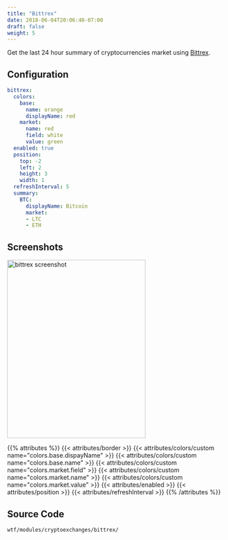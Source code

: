 ```yaml
---
title: "Bittrex"
date: 2018-06-04T20:06:40-07:00
draft: false
weight: 5
---
```


Get the last 24 hour summary of cryptocurrencies market using [Bittrex](https://bittrex.com).

## Configuration

```yaml
bittrex:
  colors:
    base:
      name: orange
      displayName: red
    market:
      name: red
      field: white
      value: green
  enabled: true
  position:
    top: -2
    left: 2
    height: 3
    width: 1
  refreshInterval: 5
  summary:
    BTC:
      displayName: Bitcoin
      market:
      - LTC
      - ETH
```

## Screenshots

<img class="screenshot" src="/imgs/modules/bittrex.png" width="320" height="412" alt="bittrex screenshot" />

{{% attributes %}}
  {{< attributes/border >}}
  {{< attributes/colors/custom name="colors.base.dispayName" >}}
  {{< attributes/colors/custom name="colors.base.name" >}}
  {{< attributes/colors/custom name="colors.market.field" >}}
  {{< attributes/colors/custom name="colors.market.name" >}}
  {{< attributes/colors/custom name="colors.market.value" >}}
  {{< attributes/enabled >}}
  {{< attributes/position >}}
  {{< attributes/refreshInterval >}}
{{% /attributes %}}

## Source Code

```bash
wtf/modules/cryptoexchanges/bittrex/
```
